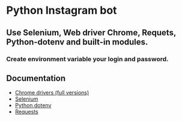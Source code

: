# Python Instagram bot

## Use Selenium, Web driver Chrome, Requets, Python-dotenv and built-in modules.

### Create environment variable your login and password.

## Documentation

- [Chrome drivers (full versions)](https://chromedriver.storage.googleapis.com/index.html)
- [Selenium](https://selenium-python.readthedocs.io/)
- [Python dotenv](https://github.com/theskumar/python-dotenv)
- [Requests](https://docs.python-requests.org/en/latest/)
